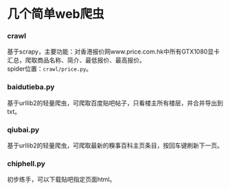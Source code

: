 # 几个简单web爬虫  
  
### crawl  
基于scrapy，主要功能：对香港报价网www.price.com.hk中所有GTX1080显卡汇总，爬取商品名称、简介、最低报价、最高报价。  
spider位置：`crawl/price.py`。  
  
### baidutieba.py  
基于urllib2的轻量爬虫，可爬取百度贴吧帖子，只看楼主所有楼层，并合并导出到txt。  
  
### qiubai.py  
基于urllib2的轻量爬虫，可爬取最新的糗事百科主页条目，按回车键刷新下一页。  
  
### chiphell.py  
初步练手，可以下载贴吧指定页面html。

